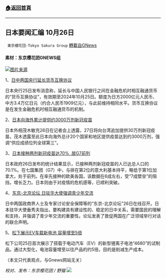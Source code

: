 ###  [:house:返回首頁](https://github.com/ourhimalayas/txt)
---


## 日本要闻汇编 10月26日
` 東京櫻花団-Tokyo Sakura Group` [轉載自GNews](https://gnews.org/zh-hans/1619270/)

#### 素材：东京樱花团GNEWS组

![](https://assets.gnews.org/wp-content/uploads/2021/10/日本疫苗接种70.jpg)[图片来源](https://china.kyodonews.net/news/2021/10/d87910ee9631-7-g7.html)

1、[日中两国央行延长货币互换协议](https://china.kyodonews.net/news/2021/10/79f44329d3a4.html)

日本央行25日发布消息称，延长与中国人民银行之间在金融危机时相互融通货币的“货币互换协议”，有效期至2024年10月25日。额度为日方2000亿元人民币、中方3.4万亿日元（约合人民币1909亿元），与此前维持相同水平。货币互换协议是在发生金融危机时相互融通货币的机制。

2、[日本向海外累计提供约3000万剂新冠疫苗](https://china.kyodonews.net/news/2021/10/f680a6cc048c-3000.html)

日本外相茂木敏充26日在记者会上透露，27日将向台湾追加提供30万剂新冠疫苗。茂木透露至此日本向海外总计20个国家和地区提供疫苗达到约3000万剂，强调“供应成绩位列全球第三”。

3、[日本接种两剂新冠疫苗达70%  居G7前列](https://china.kyodonews.net/news/2021/10/d87910ee9631-7-g7.html)

日本政府26日发布的统计结果显示，已接种两剂新冠疫苗的人已达总人口的70.1%。在七国集团（G7）中，与排在第2位的意大利基本持平，略低于第1位加拿大，处于前列。在率先接种的欧美各国，该数据在6成左右，受“7成壁垒”的阻挡，增长乏力。日本则由于对疫情的危机感等，已顺利突破。

4、[东京-北京论坛 日驻华大使强调青少年交流](https://china.kyodonews.net/news/2021/10/2c70d8b6cb2a.html)

日中两国政商界人士及专家讨论安全保障等的“东京-北京论坛”26日在线召开。日本驻华大使垂秀夫指出，要构建具有建设性的、稳定的日中关系，需要国民的理解和支持，并强调了青少年交流的重要性。论坛发表了敦促两国在广泛领域举行对话的联合声明。

5、[松下展示EV车载新电池 容量增至5倍](https://china.kyodonews.net/news/2021/10/405e4498e11c-ev-5.html)

松下公司25日首次展示了搭载于电动汽车（EV）的新型锂离子电池“4680”的试制品。通过大型化，电池容量增至以往产品的约5倍，目的是削减生产成本。

（本文只代表观点，与Gnews网站无关）

*校对、发布：东京樱花团 / 野猫*
![](https://assets.gnews.org/wp-content/uploads/2021/10/image0-1-18-10.png)
